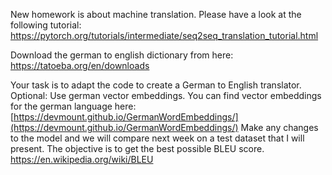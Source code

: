 New homework is about machine translation.
Please have a look at the following tutorial:
https://pytorch.org/tutorials/intermediate/seq2seq_translation_tutorial.html

Download the german to english dictionary from here:
https://tatoeba.org/en/downloads

Your task is to adapt the code to create a German to English translator. 
Optional:  Use german vector embeddings.
You can find vector embeddings for the german language here: [https://devmount.github.io/GermanWordEmbeddings/](https://devmount.github.io/GermanWordEmbeddings/)
Make any changes to the model and we will compare next week on a test dataset that I will present. 
The objective is to get the best possible BLEU score.
https://en.wikipedia.org/wiki/BLEU

